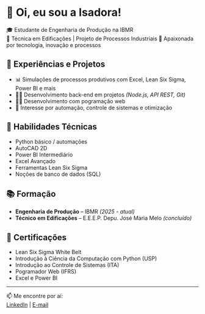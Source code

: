 # 👋 Oi, eu sou a Isadora!

🎓 Estudante de Engenharia de Produção na IBMR  
🧰 Técnica em Edificações | Projeto de Processos Industriais
🚀 Apaixonada por tecnologia, inovação e processos

## 💼 Experiências e Projetos

- 📊 Simulações de processos produtivos com Excel, Lean Six Sigma, Power BI e mais
- 👩‍💻 Desenvolvimento back-end em projetos *(Node.js, API REST, Git)*
- 👩‍💻 Desenvolvimento com pogramação web 
- 🔬 Interesse por automação, controle de sistemas e otimização

## 🧠 Habilidades Técnicas

- Python básico / automações
- AutoCAD 2D
- Power BI Intermediário 
- Excel Avançado
- Ferramentas Lean Six Sigma
- Noções de banco de dados (SQL)

## 📚 Formação

- **Engenharia de Produção** – IBMR *(2025 - atual)*
- **Técnico em Edificações** – E.E.E.P. Depu. José Maria Melo *(concluído)*

## 🧾 Certificações

- Lean Six Sigma White Belt 
- Introdução à Ciência da Computação com Python (USP)
- Introdução ao Controle de Sistemas (ITA)
- Pogramador Web (IFRS)
- Excel e Power BI

---

📫 Me encontre por aí:  
[LinkedIn](https://linkedin.com/in/isadoramouranunes) | [E-mail](isadorammouran@gmail.com)
